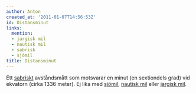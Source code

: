 ```yaml
---
author: Anton
created_at: '2011-01-07T14:56:53Z'
id: Distansminut
links:
  mention:
  - jargisk mil
  - nautisk mil
  - sabrisk
  - sjömil
title: Distansminut
---
```


Ett [sabriskt] avståndsmått som motsvarar en minut (en sextiondels grad) vid ekvatorn (cirka 1336
meter). Ej lika med [sjömil], [nautisk mil] eller [jargisk mil].

  [sabriskt]: sabrisk
  [sjömil]: sjömil
  [nautisk mil]: nautisk_mil
  [jargisk mil]: jargisk_mil
